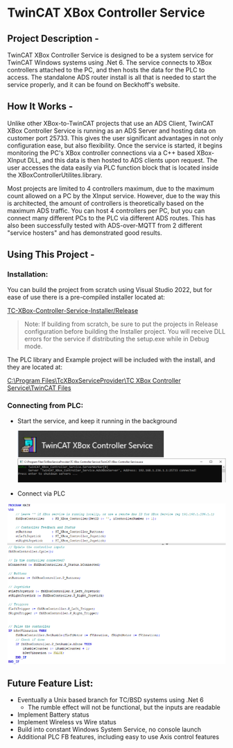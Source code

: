 # TwinCAT XBox Controller Service



## Project Description -

TwinCAT XBox Controller Service is designed to be a system service for TwinCAT Windows systems using .Net 6. The service connects to XBox controllers attached to the PC, and then hosts the data for the PLC to access. The standalone ADS router install is all that is needed to start the service properly, and it can be found on Beckhoff's website. 



## How It Works -

Unlike other XBox-to-TwinCAT projects that use an ADS Client, TwinCAT XBox Controller Service is running as an ADS Server and hosting data on customer port 25733. This gives the user significant advantages in not only configuration ease, but also flexibility. Once the service is started, it begins monitoring the PC's XBox controller connections via a C++ based XBox-XInput DLL, and this data is then hosted to ADS clients upon request. The user accesses the data easily via PLC function block that is located inside the XBoxControllerUtilites.library.

Most projects are limited to 4 controllers maximum, due to the maximum count allowed on a PC by the XInput service. However, due to the way this is architected, the amount of controllers is theoretically based on the maximum ADS traffic. You can host 4 controllers per PC, but you can connect many different PCs to the PLC via different ADS routes. This has also been successfully tested with ADS-over-MQTT from 2 different "service hosters" and has demonstrated good results.



## Using This Project -

### Installation:

You can build the project from scratch using Visual Studio 2022, but for ease of use there is a pre-compiled installer located at:

[TC-XBox-Controller-Service-Installer/Release](https://github.com/0w8States/TwinCAT-XBox-Controller-Service/tree/master/TC-XBox-Controller-Service-Installer/Release)



> Note: If building from scratch, be sure to put the projects in Release configuration before building the Installer project. You will receive DLL errors for the service if distributing the setup.exe while in Debug mode.



The PLC library and Example project will be included with the install, and they are located at:

<u>C:\Program Files\TcXBoxServiceProvider\TC XBox Controller Service\TwinCAT Files</u>





### Connecting from PLC:

- Start the service, and keep it running in the background

  <img src="Images\image-20220602081200295.png" alt="AppStart" style="zoom:150%;" />


  <img src="Images\image-20220602081056315.png" alt="Service" style="zoom:100%;" />

  

- Connect via PLC

<img src="Images\image-20220602081433579.png" alt="PLC"  />





## Future Feature List:

- Eventually a Unix based branch for TC/BSD systems using .Net 6
  - The rumble effect will not be functional, but the inputs are readable
- Implement Battery status
- Implement Wireless vs Wire status
- Build into constant Windows System Service, no console launch
- Additional PLC FB features, including easy to use Axis control features